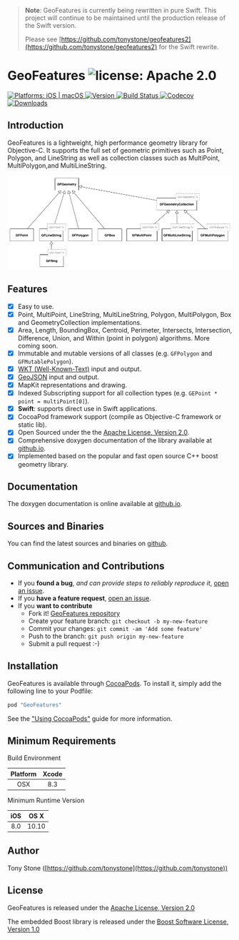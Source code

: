 > **Note**: GeoFeatures is currently being rewritten in pure Swift.  This project will continue to be maintained until the production release of the Swift version.  
>
> Please see [https://github.com/tonystone/geofeatures2](https://github.com/tonystone/geofeatures2) for the Swift rewrite.

# GeoFeatures ![license: Apache 2.0](https://img.shields.io/badge/license-Apache%202.0-lightgray.svg?style=flat)

<a href="https://github.com/tonystone/geofeatures/" target="_blank">
    <img src="https://img.shields.io/badge/platforms-iOS%20%7C%20macOS-lightgray.svg?style=flat" alt="Platforms: iOS | macOS" />
</a>
<a href="http://cocoadocs.org/docsets/geofeatures" target="_blank">
   <img src="https://img.shields.io/cocoapods/v/GeoFeatures.svg?style=flat" alt="Version"/>
</a>
<a href="https://travis-ci.org/tonystone/geofeatures" target="_blank">
   <img src="https://travis-ci.org/tonystone/geofeatures.svg?branch=master" alt="Build Status"/>
</a>
<a href="https://codecov.io/gh/tonystone/geofeatures">
  <img src="https://codecov.io/gh/tonystone/GeoFeatures/branch/master/graph/badge.svg" alt="Codecov" />
</a>
<a href="https://github.com/tonystone/geofeatures/" target="_blank">
    <img src="https://img.shields.io/cocoapods/dt/GeoFeatures.svg?style=flat" alt="Downloads">
</a>



## Introduction

GeoFeatures is a lightweight, high performance geometry library for Objective-C.  It supports the full
 set of geometric primitives such as Point, Polygon, and LineString as well as collection classes such as MultiPoint, MultiPolygon,and MultiLineString.

![Inheritance Diagram](Documentation/GeoFeatures-Inheritance-Diagram.png)

## Features

- [x] Easy to use.
- [x] Point, MultiPoint, LineString, MultiLineString, Polygon, MultiPolygon, Box and GeometryCollection implementations.
- [x] Area, Length, BoundingBox, Centroid, Perimeter, Intersects, Intersection, Difference, Union, and Within (point in polygon) algorithms.  More coming soon.
- [x] Immutable and mutable versions of all classes (e.g. `GFPolygon` and `GFMutablePolygon`).
- [x] [WKT (Well-Known-Text)](https://en.wikipedia.org/wiki/Well-known_text) input and output.
- [x] [GeoJSON](http://geojson.org/) input and output.
- [x] MapKit representations and drawing.
- [x] Indexed Subscripting support for all collection types (e.g. `GEPoint * point = multiPoint[0]`).
- [x] **Swift**: supports direct use in Swift applications.
- [x] CocoaPod framework support (compile as Objective-C framework or static lib).
- [x] Open Sourced under the the [Apache License, Version 2.0](http://www.apache.org/licenses/LICENSE-2.0.html).
- [x] Comprehensive doxygen documentation of the library available at [github.io](http://tonystone.github.io/geofeatures).
- [x] Implemented based on the popular and fast open source C++ boost geometry library.
 
## Documentation

The doxygen documentation is online available at [github.io](http://tonystone.github.io/geofeatures).

## Sources and Binaries

You can find the latest sources and binaries on [github](https://github.com/tonystone/geofeatures).

## Communication and Contributions

- If you **found a bug**, _and can provide steps to reliably reproduce it_, [open an issue](https://github.com/tonystone/geofeatures/issues).
- If you **have a feature request**, [open an issue](https://github.com/tonystone/geofeatures/issues).
- If you **want to contribute**
   - Fork it! [GeoFeatures repository](https://github.com/tonystone/geofeatures)
   - Create your feature branch: `git checkout -b my-new-feature`
   - Commit your changes: `git commit -am 'Add some feature'`
   - Push to the branch: `git push origin my-new-feature`
   - Submit a pull request :-)

## Installation

GeoFeatures is available through [CocoaPods](http://cocoapods.org). To install
it, simply add the following line to your Podfile:

```ruby
pod "GeoFeatures"
```

See the ["Using CocoaPods"](https://guides.cocoapods.org/using/using-cocoapods.html) guide for more information.

## Minimum Requirements

Build Environment

| Platform | Xcode |
|:--------:|:-----:|
| OSX      | 8.3 |

Minimum Runtime Version

| iOS |  OS X |
|:---:|:-----:|
| 8.0 | 10.10 | 

## Author

Tony Stone ([https://github.com/tonystone](https://github.com/tonystone))

## License

GeoFeatures is released under the [Apache License, Version 2.0](http://www.apache.org/licenses/LICENSE-2.0.html)

The embedded Boost library is released under the [Boost Software License, Version 1.0](http://www.boost.org/users/license.html)
